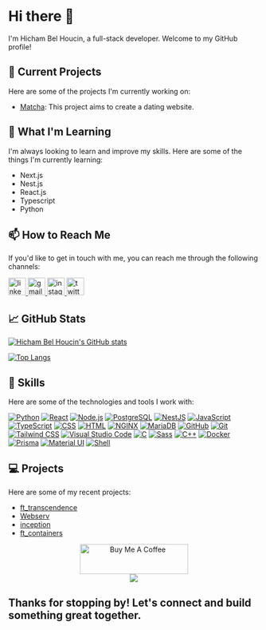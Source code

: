 # Hi there 👋

I'm Hicham Bel Houcin, a full-stack developer. Welcome to my GitHub profile!

## 🔭 Current Projects

Here are some of the projects I'm currently working on:

- [Matcha](https://github.com/Hicham-BelHoucin/java): This project aims to create a dating website.

## 🌱 What I'm Learning

I'm always looking to learn and improve my skills. Here are some of the things I'm currently learning:

- Next.js
- Nest.js
- React.js
- Typescript
- Python

## 📫 How to Reach Me

If you'd like to get in touch with me, you can reach me through the following channels:
<div align="left">
  <a href="https://linkedin.com/in/hicham-bel-houcin">
    <img src="https://img.shields.io/static/v1?message=LinkedIn&logo=linkedin&label=&color=0077B5&logoColor=white&labelColor=&style=for-the-badge" height="35" alt="linkedin logo" />
  </a>
  <a href="mailto:belhoucin.hicham@gmail.com">
    <img src="https://img.shields.io/static/v1?message=Gmail&logo=gmail&label=&color=D14836&logoColor=white&labelColor=&style=for-the-badge" height="35" alt="gmail logo" />
  </a>
  <a href="https://instagram.com/hicham_belhoucin">
    <img src="https://img.shields.io/static/v1?message=Instagram&logo=instagram&label=&color=E4405F&logoColor=white&labelColor=&style=for-the-badge" height="35" alt="instagram logo" />
  </a>
  <a href="https://twitter.com/HichamBelhoucin">
    <img src="https://img.shields.io/static/v1?message=Twitter&logo=twitter&label=&color=1DA1F2&logoColor=white&labelColor=&style=for-the-badge" height="35" alt="twitter logo" />
  </a>
</div>

## 📈 GitHub Stats

[![Hicham Bel Houcin's GitHub stats](https://github-readme-stats.vercel.app/api?username=Hicham-BelHoucin)](https://github.com/anuraghazra/github-readme-stats)

[![Top Langs](https://github-readme-stats.vercel.app/api/top-langs/?username=Hicham-BelHoucin&langs_count=11)](https://github.com/Hicham-BelHoucin/github-readmestats)

## 🚀 Skills

Here are some of the technologies and tools I work with:

[![Python](https://img.shields.io/badge/python-3670A0?style=for-the-badge&logo=python&logoColor=ffdd54)](#)
[![React](https://img.shields.io/badge/React-61DAFB?style=for-the-badge&logo=react&logoColor=white)](#)
[![Node.js](https://img.shields.io/badge/Node.js-339933?style=for-the-badge&logo=node.js&logoColor=white)](#)
[![PostgreSQL](https://img.shields.io/badge/PostgreSQL-336791?style=for-the-badge&logo=postgresql&logoColor=white)](#)
[![NestJS](https://img.shields.io/badge/NestJS-E0234E?style=for-the-badge&logo=nestjs&logoColor=white)](#)
[![JavaScript](https://img.shields.io/badge/JavaScript-F7DF1E?style=for-the-badge&logo=javascript&logoColor=black)](#)
[![TypeScript](https://img.shields.io/badge/TypeScript-3178C6?style=for-the-badge&logo=typescript&logoColor=white)](#)
[![CSS](https://img.shields.io/badge/CSS-1572B6?style=for-the-badge&logo=css3&logoColor=white)](#)
[![HTML](https://img.shields.io/badge/HTML-E34F26?style=for-the-badge&logo=html5&logoColor=white)](#)
[![NGINX](https://img.shields.io/badge/NGINX-009639?style=for-the-badge&logo=nginx&logoColor=white)](#)
[![MariaDB](https://img.shields.io/badge/MariaDB-003545?style=for-the-badge&logo=mariadb&logoColor=white)](#)
[![GitHub](https://img.shields.io/badge/GitHub-181717?style=for-the-badge&logo=github&logoColor=white)](#)
[![Git](https://img.shields.io/badge/Git-F05032?style=for-the-badge&logo=git&logoColor=white)](#)
[![Tailwind CSS](https://img.shields.io/badge/Tailwind_CSS-38B2AC?style=for-the-badge&logo=tailwind-css&logoColor=white)](#)
[![Visual Studio Code](https://img.shields.io/badge/Visual_Studio_Code-007ACC?style=for-the-badge&logo=visual-studio-code&logoColor=white)](#)
[![C](https://img.shields.io/badge/C-00599C?style=for-the-badge&logo=c&logoColor=white)](#)
[![Sass](https://img.shields.io/badge/Sass-CC6699?style=for-the-badge&logo=sass&logoColor=white)](#)
[![C++](https://img.shields.io/badge/C++-00599C?style=for-the-badge&logo=c%2B%2B&logoColor=white)](#)
[![Docker](https://img.shields.io/badge/Docker-2CA5E0?style=for-the-badge&logo=docker&logoColor=white)](#)
[![Prisma](https://img.shields.io/badge/Prisma-1B222D?style=for-the-badge&logo=prisma&logoColor=white)](#)
[![Material UI](https://img.shields.io/badge/Material_UI-0081CB?style=for-the-badge&logo=material-ui&logoColor=white)](#)
[![Shell](https://img.shields.io/badge/Shell-FFD500?style=for-the-badge&logo=gnu-bash&logoColor=black)](#)

## 💻 Projects

Here are some of my recent projects:

- [ft_transcendence](https://github.com/Hicham-BelHoucin/ft_transcendence)
- [Webserv](https://github.com/Hicham-BelHoucin/websrv)
- [inception](https://github.com/Hicham-BelHoucin/inception)
- [ft_containers](https://github.com/Hicham-BelHoucin/ft_containers)

<div align="center"><a href="https://www.buymeacoffee.com/belhoucinhicham" target="_blank"><img src="https://cdn.buymeacoffee.com/buttons/v2/default-yellow.png" alt="Buy Me A Coffee" height="60px" width="217px" ></a></div>
<div align="center">

<a align="center" href="https://visitcount.itsvg.in">
  <img src="https://visitcount.itsvg.in/api?id=Hicham-BelHoucin&label=Profile%20Views&pretty=true" />
</a>
</div>

Thanks for stopping by! Let's connect and build something great together.
---
